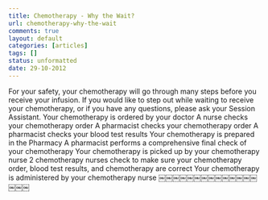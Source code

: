 ```yaml
---
title: Chemotherapy - Why the Wait?
url: chemotherapy-why-the-wait
comments: true
layout: default
categories: [articles]
tags: []
status: unformatted 
date: 29-10-2012
---
```

For your safety, your chemotherapy will go through many steps before you receive your infusion.
If you would like to step out while waiting to receive your chemotherapy, or if you have any questions, please ask your Session Assistant.
Your chemotherapy is ordered by your doctor A nurse checks your chemotherapy order
A pharmacist checks your chemotherapy order
A pharmacist checks your blood test results Your chemotherapy is prepared in the Pharmacy
A pharmacist performs a comprehensive final check of your chemotherapy
Your chemotherapy is picked up by your chemotherapy nurse
2 chemotherapy nurses check to make sure your chemotherapy order, blood test results, and chemotherapy are correct
Your chemotherapy is administered by your chemotherapy nurse
￼￼￼￼￼￼￼￼￼￼￼￼￼￼￼￼￼